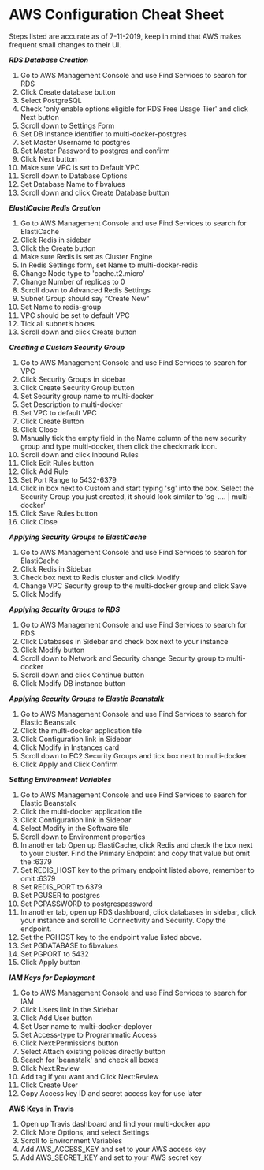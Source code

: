 # AWS Configuration Cheat Sheet

Steps listed are accurate as of 7-11-2019, keep in mind that AWS makes frequent small changes to their UI.

**_RDS Database Creation_**

1.  Go to AWS Management Console and use Find Services to search for RDS
2.  Click Create database button
3.  Select PostgreSQL
4.  Check 'only enable options eligible for RDS Free Usage Tier' and click Next button
5.  Scroll down to Settings Form
6.  Set DB Instance identifier to multi-docker-postgres
7.  Set Master Username to postgres
8.  Set Master Password to postgres and confirm
9.  Click Next button
10.  Make sure VPC is set to Default VPC
11.  Scroll down to Database Options
12.  Set Database Name to fibvalues
13.  Scroll down and click Create Database button

**_ElastiCache Redis Creation_**

1.  Go to AWS Management Console and use Find Services to search for ElastiCache
2.  Click Redis in sidebar
3.  Click the Create button
4.  Make sure Redis is set as Cluster Engine
5.  In Redis Settings form, set Name to multi-docker-redis
6.  Change Node type to 'cache.t2.micro'
7.  Change Number of replicas to 0
8.  Scroll down to Advanced Redis Settings
9.  Subnet Group should say “Create New"
10.  Set Name to redis-group
11.  VPC should be set to default VPC
12.  Tick all subnet’s boxes
13.  Scroll down and click Create button

**_Creating a Custom Security Group_**

1.  Go to AWS Management Console and use Find Services to search for VPC
2.  Click Security Groups in sidebar
3.  Click Create Security Group button
4.  Set Security group name to multi-docker
5.  Set Description to multi-docker
6.  Set VPC to default VPC
7.  Click Create Button
8.  Click Close
9.  Manually tick the empty field in the Name column of the new security group and type multi-docker, then click the checkmark icon.
10.  Scroll down and click Inbound Rules
11.  Click Edit Rules button
12.  Click Add Rule
13.  Set Port Range to 5432-6379
14.  Click in box next to Custom and start typing 'sg' into the box. Select the Security Group you just created, it should look similar to 'sg-…. | multi-docker’
15.  Click Save Rules button
16.  Click Close

**_Applying Security Groups to ElastiCache_**

1.  Go to AWS Management Console and use Find Services to search for ElastiCache
2.  Click Redis in Sidebar
3.  Check box next to Redis cluster and click Modify
4.  Change VPC Security group to the multi-docker group and click Save
5.  Click Modify

**_Applying Security Groups to RDS_**

1.  Go to AWS Management Console and use Find Services to search for RDS
2.  Click Databases in Sidebar and check box next to your instance
3.  Click Modify button
4.  Scroll down to Network and Security change Security group to multi-docker
5.  Scroll down and click Continue button
6.  Click Modify DB instance button

**_Applying Security Groups to Elastic Beanstalk_**

1.  Go to AWS Management Console and use Find Services to search for Elastic Beanstalk
2.  Click the multi-docker application tile
3.  Click Configuration link in Sidebar
4.  Click Modify in Instances card
5.  Scroll down to EC2 Security Groups and tick box next to multi-docker
6.  Click Apply and Click Confirm

**_Setting Environment Variables_**

1.  Go to AWS Management Console and use Find Services to search for Elastic Beanstalk
2.  Click the multi-docker application tile
3.  Click Configuration link in Sidebar
4.  Select Modify in the Software tile
5.  Scroll down to Environment properties
6.  In another tab Open up ElastiCache, click Redis and check the box next to your cluster. Find the Primary Endpoint and copy that value but omit the :6379
7.  Set REDIS_HOST key to the primary endpoint listed above, remember to omit :6379
8.  Set REDIS_PORT to 6379
9.  Set PGUSER to postgres
10.  Set PGPASSWORD to postgrespassword
11.  In another tab, open up RDS dashboard, click databases in sidebar, click your instance and scroll to Connectivity and Security. Copy the endpoint.
12.  Set the PGHOST key to the endpoint value listed above.
13.  Set PGDATABASE to fibvalues
14.  Set PGPORT to 5432
15.  Click Apply button

**_IAM Keys for Deployment_**

1.  Go to AWS Management Console and use Find Services to search for IAM
2.  Click Users link in the Sidebar
3.  Click Add User button
4.  Set User name to multi-docker-deployer
5.  Set Access-type to Programmatic Access
6.  Click Next:Permissions button
7.  Select Attach existing polices directly button
8.  Search for 'beanstalk' and check all boxes
9.  Click Next:Review
10.  Add tag if you want and Click Next:Review
11.  Click Create User
12.  Copy Access key ID and secret access key for use later

**AWS Keys in Travis**

1.  Open up Travis dashboard and find your multi-docker app
2.  Click More Options, and select Settings
3.  Scroll to Environment Variables
4.  Add AWS_ACCESS_KEY and set to your AWS access key
5.  Add AWS_SECRET_KEY and set to your AWS secret key
